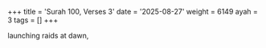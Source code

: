 +++
title = 'Surah 100, Verses 3'
date = '2025-08-27'
weight = 6149
ayah = 3
tags = []
+++

launching raids at dawn,